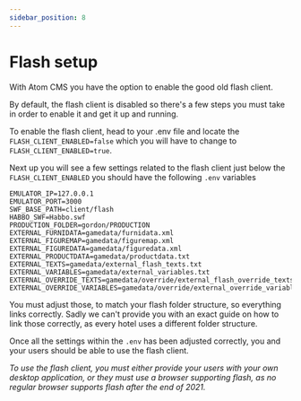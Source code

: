 ```yaml
---
sidebar_position: 8
---
```


# Flash setup
With Atom CMS you have the option to enable the good old flash client.

By default, the flash client is disabled so there's a few steps you must take in order to enable it and get it up and running.

To enable the flash client, head to your .env file and locate the `FLASH_CLIENT_ENABLED=false` which you will have to change to `FLASH_CLIENT_ENABLED=true`. 

Next up you will see a few settings related to the flash client just below the `FLASH_CLIENT_ENABLED` you should have the following ``.env`` variables

```dotenv title=".env"
EMULATOR_IP=127.0.0.1
EMULATOR_PORT=3000
SWF_BASE_PATH=client/flash
HABBO_SWF=Habbo.swf
PRODUCTION_FOLDER=gordon/PRODUCTION
EXTERNAL_FURNIDATA=gamedata/furnidata.xml
EXTERNAL_FIGUREMAP=gamedata/figuremap.xml
EXTERNAL_FIGUREDATA=gamedata/figuredata.xml
EXTERNAL_PRODUCTDATA=gamedata/productdata.txt
EXTERNAL_TEXTS=gamedata/external_flash_texts.txt
EXTERNAL_VARIABLES=gamedata/external_variables.txt
EXTERNAL_OVERRIDE_TEXTS=gamedata/override/external_flash_override_texts.txt
EXTERNAL_OVERRIDE_VARIABLES=gamedata/override/external_override_variables.txt

```
You must adjust those, to match your flash folder structure, so everything links correctly. Sadly we can't provide you with an exact guide on how to link those correctly, as every hotel uses a different folder structure.

Once all the settings within the `.env` has been adjusted correctly, you and your users should be able to use the flash client.

*To use the flash client, you must either provide your users with your own desktop application, or they must use a browser supporting flash, as no regular browser supports flash after the end of 2021.*